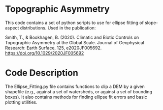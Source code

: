 # Topographic Asymmetry

This code contains a set of python scripts to use for ellipse fitting of slope-aspect distributions. Used in the publication:

Smith, T., & Bookhagen, B. (2020). Climatic and Biotic Controls on Topographic Asymmetry at the Global Scale. Journal of Geophysical Research: Earth Surface, 125, e2020JF005692. https://doi.org/10.1029/2020JF005692

# Code Description
The Ellipse_Fitting.py file contains functions to clip a DEM by a given shapefile (e.g., against a set of watersheds, or against a set of bounding boxes). It also contains methods for finding ellipse fit errors and basic plotting utilities. 
